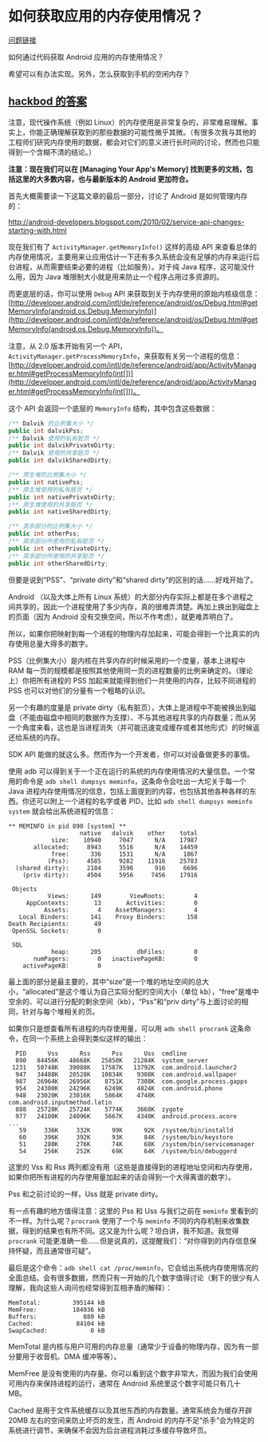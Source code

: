 # 如何获取应用的内存使用情况？

[问题链接](http://stackoverflow.com/questions/2298208/how-do-i-discover-memory-usage-of-my-application-in-android)

如何通过代码获取 Android 应用的内存使用情况？

希望可以有办法实现。另外，怎么获取到手机的空闲内存？

## [hackbod 的答案](http://stackoverflow.com/a/2299813/5262638)

注意，现代操作系统（例如 Linux）的内存使用是非常复杂的，非常难易理解。事实上，你能正确理解获取到的那些数据的可能性微乎其微。（有很多次我与其他的工程师们研究内存使用的数据，都会对它们的意义进行长时间的讨论，然而也只能得到一个含糊不清的结论。）

**注意：现在我们可以在 [Managing Your App's Memory] 找到更多的文档，包括这里的大多数内容，也与最新版本的 Android 更加符合。**

首先大概需要读一下这篇文章的最后一部分，讨论了 Android 是如何管理内存的：

http://android-developers.blogspot.com/2010/02/service-api-changes-starting-with.html

现在我们有了 `ActivityManager.getMemoryInfo()` 这样的高级 API 来查看总体的内存使用情况，主要用来让应用估计一下还有多久系统会没有足够的内存来运行后台进程，从而需要结束必要的进程（比如服务）。对于纯 Java 程序，这可能没什么用，因为 Java 堆限制大小就是用来防止一个程序占用过多资源的。

而更底层的话，你可以使用 `Debug` API 来获取到关于内存使用的原始内核级信息：[http://developer.android.com/intl/de/reference/android/os/Debug.html#getMemoryInfo(android.os.Debug.MemoryInfo)](http://developer.android.com/intl/de/reference/android/os/Debug.html#getMemoryInfo(android.os.Debug.MemoryInfo))。

注意，从 2.0 版本开始有另一个 API，`ActivityManager.getProcessMemoryInfo`，来获取有关另一个进程的信息：[http://developer.android.com/intl/de/reference/android/app/ActivityManager.html#getProcessMemoryInfo(int[])](http://developer.android.com/intl/de/reference/android/app/ActivityManager.html#getProcessMemoryInfo(int[]))。

这个 API 会返回一个底层的 `MemoryInfo` 结构，其中包含这些数据：

```java
/** Dalvik 的比例集大小 */
public int dalvikPss;
/** Dalvik 使用的私有脏页 */
public int dalvikPrivateDirty;
/** Dalvik 使用的共享脏页 */
public int dalvikSharedDirty;

/** 原生堆的比例集大小 */
public int nativePss;
/** 原生堆使用的私有脏页 */
public int nativePrivateDirty;
/** 原生堆使用的共享脏页 */
public int nativeSharedDirty;

/** 其余部分的比例集大小 */
public int otherPss;
/** 其余部分所使用的私有脏页 */
public int otherPrivateDirty;
/** 其余部分所使用的共享脏页 */
public int otherSharedDirty;
```

但要是说到“PSS”、“private dirty”和“shared dirty”的区别的话……好戏开始了。

Android （以及大体上所有 Linux 系统）的大部分内存实际上都是在多个进程之间共享的，因此一个进程使用了多少内存，真的很难弄清楚。再加上换出到磁盘上的页面（因为 Android 没有交换空间，所以不作考虑），就更难弄明白了。

所以，如果你把映射到每一个进程的物理内存加起来，可能会得到一个比真实的内存使用总量大得多的数字。

PSS（比例集大小）是内核在共享内存的时候采用的一个度量，基本上进程中 RAM 每一页的规模都是按照其他使用同一页的进程数量的比例来确定的。（理论上）你把所有进程的 PSS 加起来就能得到他们一共使用的内存，比较不同进程的 PSS 也可以对他们的分量有一个粗略的认识。

另一个有趣的度量是 private dirty（私有脏页），大体上是进程中不能被换出到磁盘（不能由磁盘中相同的数据作为支撑）、不与其他进程共享的内存数量；而从另一个角度来看，这也是当进程消失（并可能迅速变成缓存或者其他形式）的时候返还给系统的内存。

SDK API 能做的就这么多。然而作为一个开发者，你可以对设备做更多的事情。

使用 adb 可以得到关于一个正在运行的系统的内存使用情况的大量信息。一个常用的命令是 `adb shell dumpsys meminfo`，这条命令会吐出一大坨关于每一个 Java 进程内存使用情况的信息，包括上面提到的内容，也包括其他各种各样的东西。你还可以附上一个进程的名字或者 PID，比如 `adb shell dumpsys meminfo system` 就会给出系统进程的信息：

```
** MEMINFO in pid 890 [system] **
                    native   dalvik    other    total
            size:    10940     7047      N/A    17987
       allocated:     8943     5516      N/A    14459
            free:      336     1531      N/A     1867
           (Pss):     4585     9282    11916    25783
  (shared dirty):     2184     3596      916     6696
    (priv dirty):     4504     5956     7456    17916

 Objects
           Views:      149        ViewRoots:        4
     AppContexts:       13       Activities:        0
          Assets:        4    AssetManagers:        4
   Local Binders:      141    Proxy Binders:      158
Death Recipients:       49
 OpenSSL Sockets:        0

 SQL
            heap:      205          dbFiles:        0
       numPagers:        0   inactivePageKB:        0
    activePageKB:        0
```

最上面的部分是最主要的，其中“size”是一个堆的地址空间的总大小，“allocated”是这个堆认为自己实际分配的空间大小（单位 kb），“free”是堆中空余的、可以进行分配的剩余空间（kb），“Pss”和“priv dirty”与上面讨论的相同，针对与每个堆相关的页。

如果你只是想查看所有进程的内存使用量，可以用 `adb shell procrank` 这条命令，在同一个系统上会得到类似这样的输出：

```
  PID      Vss      Rss      Pss      Uss  cmdline
  890   84456K   48668K   25850K   21284K  system_server
 1231   50748K   39088K   17587K   13792K  com.android.launcher2
  947   34488K   28528K   10834K    9308K  com.android.wallpaper
  987   26964K   26956K    8751K    7308K  com.google.process.gapps
  954   24300K   24296K    6249K    4824K  com.android.phone
  948   23020K   23016K    5864K    4748K  com.android.inputmethod.latin
  888   25728K   25724K    5774K    3668K  zygote
  977   24100K   24096K    5667K    4340K  android.process.acore
...
   59     336K     332K      99K      92K  /system/bin/installd
   60     396K     392K      93K      84K  /system/bin/keystore
   51     280K     276K      74K      68K  /system/bin/servicemanager
   54     256K     252K      69K      64K  /system/bin/debuggerd
```

这里的 Vss 和 Rss 两列都没有用（这些是直接得到的进程地址空间和内存使用，如果你把所有进程的内存使用量加起来的话会得到一个大得离谱的数字）。

Pss 和之前讨论的一样，Uss 就是 private dirty。

有一点有趣的地方值得注意：这里的 Pss 和 Uss 与我们之前在 `meminfo` 里看到的不一样。为什么呢？`procrank` 使用了一个与 `meminfo` 不同的内存机制来收集数据，得到的结果也有所不同。这又是为什么呢？坦白讲，我不知道。我觉得 `procrank` 可能更准确一些……但是说真的，这提醒我们：“对你得到的内存信息保持怀疑，而且通常很可疑”。

最后是这个命令：`adb shell cat /proc/meminfo`，它会给出系统内存使用情况的全面总结。会有很多数据，然而只有一开始的几个数字值得讨论（剩下的很少有人理解，我向这些人询问也经常得到互相矛盾的解释）：

```
MemTotal:         395144 kB
MemFree:          184936 kB
Buffers:             880 kB
Cached:            84104 kB
SwapCached:            0 kB
```

MemTotal 是内核与用户可用的内存总量（通常少于设备的物理内存，因为有一部分要用于收音机、DMA 缓冲等等）。

MemFree 是没有使用的内存量。你可以看到这个数字非常大，而因为我们会使用可用内存来保持进程的运行，通常在 Android 系统里这个数字可能只有几十 MB。

Cached 是用于文件系统缓存以及其他东西的内存数量。通常系统会为缓存开辟 20MB 左右的空间来防止坏页的发生，而 Android 的内存不足“杀手”会为特定的系统进行调节，来确保不会因为后台进程消耗过多缓存导致坏页。
